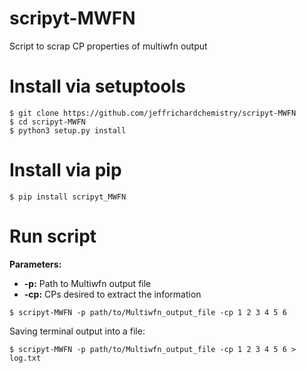 # scripyt-MWFN
Script to scrap CP properties of multiwfn output

# Install via setuptools

```
$ git clone https://github.com/jeffrichardchemistry/scripyt-MWFN
$ cd scripyt-MWFN
$ python3 setup.py install
```

# Install via pip

```
$ pip install scripyt_MWFN
```

# Run script
<b>Parameters:</b>
<ul>
  <li><b>-p:</b> Path to Multiwfn output file</li>
  <li><b>-cp:</b> CPs desired to extract the information</li>
</ul>

```
$ scripyt-MWFN -p path/to/Multiwfn_output_file -cp 1 2 3 4 5 6
```

Saving terminal output into a file:

```
$ scripyt-MWFN -p path/to/Multiwfn_output_file -cp 1 2 3 4 5 6 > log.txt
```
